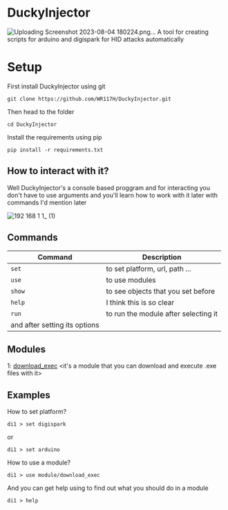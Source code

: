 # DuckyInjector
![Uploading Screenshot 2023-08-04 180224.png…]()
A tool for creating scripts for arduino and digispark for HID attacks automatically
# Setup
First install DuckyInjector using git
```
git clone https://github.com/WR117H/DuckyInjector.git
```
Then head to the folder
```
cd DuckyInjector
```
Install the requirements using pip
```
pip install -r requirements.txt
```
## How to interact with it?

Well DuckyInjector's a console based proggram and for interacting you don't have to use arguments
and you'll learn how to work with it later with commands I'd mention later

![192 168 1 1_ (1)](https://github.com/spaceeeeboy/Wifi-Ducky/assets/97615989/95a227b3-1617-4f7d-a187-3d3b88518d56)

## Commands

| Command | Description |
| --- | --- |
| `set` | to set platform, url, path ... |
| `use` | to use modules |
| `show` | to see objects that you set before |
| `help` | I think this is so clear |
| `run` | to run the module after selecting it 
and after setting its options |

## Modules
1: [download_exec]() <it's a module that you can download and execute .exe files with it>

## Examples
How to set platform?
```
di1 > set digispark
```
or
```
di1 > set arduino
```
How to use a module?
```
di1 > use module/download_exec
```
And you can get help using to find out what you should do in a module
```
di1 > help
```
